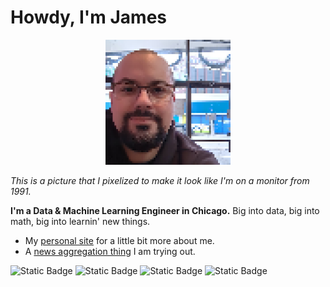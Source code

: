 # Howdy, I'm James

<p align="center">
  <img src="https://github.com/jsal13/jsal13/blob/master/james_pixel.png" width=200 alt="These pixels are me.">
</p>

_This is a picture that I pixelized to make it look like I'm on a monitor from 1991._

**I'm a Data & Machine Learning Engineer in Chicago.**  Big into data, big into math, big into learnin' new things.

- My [personal site](https://jsalv.com) for a little bit more about me.
- A [news aggregation thing](https://jsalv.com/blog/) I am trying out.

![Static Badge](https://img.shields.io/badge/PYTHON_|_sklearn_polars_pandas_|_ruff_mypy_black-blue)
![Static Badge](https://img.shields.io/badge/AWS-blue)
![Static Badge](https://img.shields.io/badge/CSHARP_|_unity-blue)
![Static Badge](https://img.shields.io/badge/VUE-blue)
